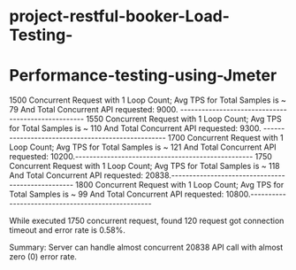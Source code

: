 # project-restful-booker-Load-Testing-
Performance-testing-using-Jmeter
==========================================================================================================================================================================
1500 Concurrent Request with 1 Loop Count; Avg TPS for Total Samples is ~ 79 And Total Concurrent API requested: 9000. ---------------------------------------------------
1550 Concurrent Request with 1 Loop Count; Avg TPS for Total Samples is ~ 110 And Total Concurrent API requested: 9300. --------------------------------------------------
1700 Concurrent Request with 1 Loop Count; Avg TPS for Total Samples is ~ 121 And Total Concurrent API requested: 10200.-------------------------------------------------- 
1750 Concurrent Request with 1 Loop Count; Avg TPS for Total Samples is ~ 118 And Total Concurrent API requested: 20838.-------------------------------------------------- 
1800 Concurrent Request with 1 Loop Count; Avg TPS for Total Samples is ~ 99 And Total Concurrent API requested: 	10800.--------------------------------------------------

While executed 1750 concurrent request, found 120 request got connection timeout and error rate is 0.58%.

Summary: Server can handle almost concurrent 20838 API call with almost zero (0) error rate.
